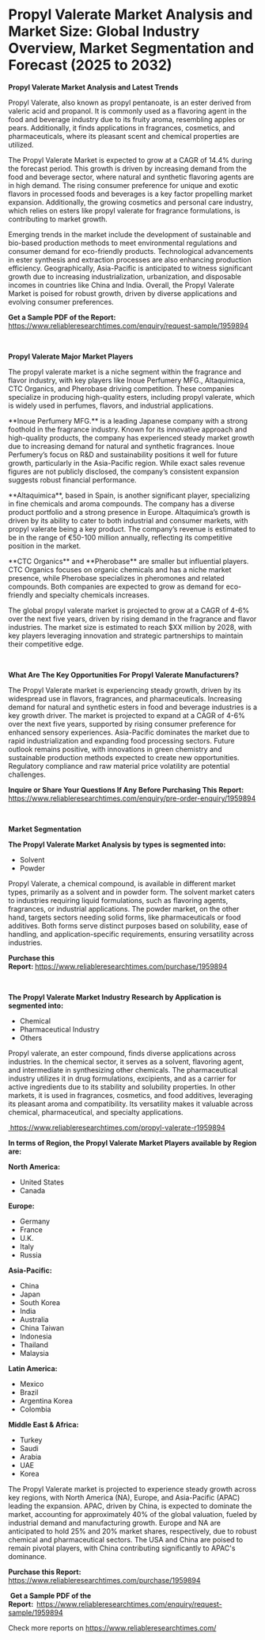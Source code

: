 <p><h1>Propyl Valerate Market Analysis and Market Size: Global Industry Overview, Market Segmentation and Forecast (2025 to 2032)</h1></p><p><strong>Propyl Valerate Market Analysis and Latest Trends</strong></p>
<p><p>Propyl Valerate, also known as propyl pentanoate, is an ester derived from valeric acid and propanol. It is commonly used as a flavoring agent in the food and beverage industry due to its fruity aroma, resembling apples or pears. Additionally, it finds applications in fragrances, cosmetics, and pharmaceuticals, where its pleasant scent and chemical properties are utilized.</p><p>The Propyl Valerate Market is expected to grow at a CAGR of 14.4% during the forecast period. This growth is driven by increasing demand from the food and beverage sector, where natural and synthetic flavoring agents are in high demand. The rising consumer preference for unique and exotic flavors in processed foods and beverages is a key factor propelling market expansion. Additionally, the growing cosmetics and personal care industry, which relies on esters like propyl valerate for fragrance formulations, is contributing to market growth.</p><p>Emerging trends in the market include the development of sustainable and bio-based production methods to meet environmental regulations and consumer demand for eco-friendly products. Technological advancements in ester synthesis and extraction processes are also enhancing production efficiency. Geographically, Asia-Pacific is anticipated to witness significant growth due to increasing industrialization, urbanization, and disposable incomes in countries like China and India. Overall, the Propyl Valerate Market is poised for robust growth, driven by diverse applications and evolving consumer preferences.</p></p>
<p><strong>Get a Sample PDF of the Report:&nbsp;</strong> <a href="https://www.reliableresearchtimes.com/enquiry/request-sample/1959894?utm_campaign=2110&utm_medium=2&utm_source=Github&utm_content=ia&utm_term=26012025&utm_id=propyl-valerate">https://www.reliableresearchtimes.com/enquiry/request-sample/1959894</a></p>
<p>&nbsp;</p>
<p><strong>Propyl Valerate Major Market Players</strong></p>
<p><p>The propyl valerate market is a niche segment within the fragrance and flavor industry, with key players like Inoue Perfumery MFG., Altaquimica, CTC Organics, and Pherobase driving competition. These companies specialize in producing high-quality esters, including propyl valerate, which is widely used in perfumes, flavors, and industrial applications.</p><p>**Inoue Perfumery MFG.** is a leading Japanese company with a strong foothold in the fragrance industry. Known for its innovative approach and high-quality products, the company has experienced steady market growth due to increasing demand for natural and synthetic fragrances. Inoue Perfumery’s focus on R&D and sustainability positions it well for future growth, particularly in the Asia-Pacific region. While exact sales revenue figures are not publicly disclosed, the company’s consistent expansion suggests robust financial performance.</p><p>**Altaquimica**, based in Spain, is another significant player, specializing in fine chemicals and aroma compounds. The company has a diverse product portfolio and a strong presence in Europe. Altaquimica’s growth is driven by its ability to cater to both industrial and consumer markets, with propyl valerate being a key product. The company’s revenue is estimated to be in the range of €50-100 million annually, reflecting its competitive position in the market.</p><p>**CTC Organics** and **Pherobase** are smaller but influential players. CTC Organics focuses on organic chemicals and has a niche market presence, while Pherobase specializes in pheromones and related compounds. Both companies are expected to grow as demand for eco-friendly and specialty chemicals increases.</p><p>The global propyl valerate market is projected to grow at a CAGR of 4-6% over the next five years, driven by rising demand in the fragrance and flavor industries. The market size is estimated to reach $XX million by 2028, with key players leveraging innovation and strategic partnerships to maintain their competitive edge.</p></p>
<p>&nbsp;</p>
<p><strong>What Are The Key Opportunities For Propyl Valerate Manufacturers?</strong></p>
<p><p>The Propyl Valerate market is experiencing steady growth, driven by its widespread use in flavors, fragrances, and pharmaceuticals. Increasing demand for natural and synthetic esters in food and beverage industries is a key growth driver. The market is projected to expand at a CAGR of 4-6% over the next five years, supported by rising consumer preference for enhanced sensory experiences. Asia-Pacific dominates the market due to rapid industrialization and expanding food processing sectors. Future outlook remains positive, with innovations in green chemistry and sustainable production methods expected to create new opportunities. Regulatory compliance and raw material price volatility are potential challenges.</p></p>
<p><strong>Inquire or Share Your Questions If Any Before Purchasing This Report:</strong> <a href="https://www.reliableresearchtimes.com/enquiry/pre-order-enquiry/1959894?utm_campaign=2110&utm_medium=2&utm_source=Github&utm_content=ia&utm_term=26012025&utm_id=propyl-valerate">https://www.reliableresearchtimes.com/enquiry/pre-order-enquiry/1959894</a></p>
<p>&nbsp;</p>
<p><strong>Market Segmentation</strong></p>
<p><strong>The Propyl Valerate Market Analysis by types is segmented into:</strong></p>
<p><ul><li>Solvent</li><li>Powder</li></ul></p>
<p><p>Propyl Valerate, a chemical compound, is available in different market types, primarily as a solvent and in powder form. The solvent market caters to industries requiring liquid formulations, such as flavoring agents, fragrances, or industrial applications. The powder market, on the other hand, targets sectors needing solid forms, like pharmaceuticals or food additives. Both forms serve distinct purposes based on solubility, ease of handling, and application-specific requirements, ensuring versatility across industries.</p></p>
<p><strong>Purchase this Report:&nbsp;</strong><a href="https://www.reliableresearchtimes.com/purchase/1959894?utm_campaign=2110&utm_medium=2&utm_source=Github&utm_content=ia&utm_term=26012025&utm_id=propyl-valerate">https://www.reliableresearchtimes.com/purchase/1959894</a></p>
<p>&nbsp;</p>
<p><strong>The Propyl Valerate Market Industry Research by Application is segmented into:</strong></p>
<p><ul><li>Chemical</li><li>Pharmaceutical Industry</li><li>Others</li></ul></p>
<p><p>Propyl valerate, an ester compound, finds diverse applications across industries. In the chemical sector, it serves as a solvent, flavoring agent, and intermediate in synthesizing other chemicals. The pharmaceutical industry utilizes it in drug formulations, excipients, and as a carrier for active ingredients due to its stability and solubility properties. In other markets, it is used in fragrances, cosmetics, and food additives, leveraging its pleasant aroma and compatibility. Its versatility makes it valuable across chemical, pharmaceutical, and specialty applications.</p></p>
<p><a href="https://www.reliableresearchtimes.com/propyl-valerate-r1959894?utm_campaign=2110&utm_medium=2&utm_source=Github&utm_content=ia&utm_term=26012025&utm_id=propyl-valerate">&nbsp;https://www.reliableresearchtimes.com/propyl-valerate-r1959894</a></p>
<p><strong>In terms of Region, the Propyl Valerate Market Players available by Region are:</strong></p>
<p>
    <p> <strong> North America: </strong>
        <ul>
            <li>United States</li>
            <li>Canada</li>
        </ul>
        </p> 
    <p> <strong> Europe: </strong>
        <ul>
            <li>Germany</li>
            <li>France</li>
            <li>U.K.</li>
            <li>Italy</li>
            <li>Russia</li>
        </ul>
        </p> 
    <p> <strong> Asia-Pacific: </strong>
        <ul>
            <li>China</li>
            <li>Japan</li>
            <li>South Korea</li>
            <li>India</li>
            <li>Australia</li>
            <li>China Taiwan</li>
            <li>Indonesia</li>
            <li>Thailand</li>
            <li>Malaysia</li>
        </ul>
        </p> 
    <p> <strong> Latin America: </strong>
        <ul>
            <li>Mexico</li>
            <li>Brazil</li>
            <li>Argentina Korea</li>
            <li>Colombia</li>
        </ul>
        </p> 
    <p> <strong> Middle East & Africa: </strong>
        <ul>
            <li>Turkey</li>
            <li>Saudi</li>
            <li>Arabia</li>
            <li>UAE</li>
            <li>Korea</li>
        </ul>
    </p>
    </p>
<p><p>The Propyl Valerate market is projected to experience steady growth across key regions, with North America (NA), Europe, and Asia-Pacific (APAC) leading the expansion. APAC, driven by China, is expected to dominate the market, accounting for approximately 40% of the global valuation, fueled by industrial demand and manufacturing growth. Europe and NA are anticipated to hold 25% and 20% market shares, respectively, due to robust chemical and pharmaceutical sectors. The USA and China are poised to remain pivotal players, with China contributing significantly to APAC's dominance.</p></p>
<p><strong>Purchase this Report: </strong><a href="https://www.reliableresearchtimes.com/purchase/1959894?utm_campaign=2110&utm_medium=2&utm_source=Github&utm_content=ia&utm_term=26012025&utm_id=propyl-valerate">https://www.reliableresearchtimes.com/purchase/1959894</a></p>
<p>&nbsp;<strong>Get a Sample PDF of the Report:&nbsp;&nbsp;</strong><a href="https://www.reliableresearchtimes.com/enquiry/request-sample/1959894?utm_campaign=2110&utm_medium=2&utm_source=Github&utm_content=ia&utm_term=26012025&utm_id=propyl-valerate">https://www.reliableresearchtimes.com/enquiry/request-sample/1959894</a></p>
<p><strong></strong></p>
<p>Check more reports on <a href="https://www.reliableresearchtimes.com/?utm_campaign=2110&utm_medium=2&utm_source=Github&utm_content=ia&utm_term=26012025&utm_id=propyl-valerate">https://www.reliableresearchtimes.com/</a></p>